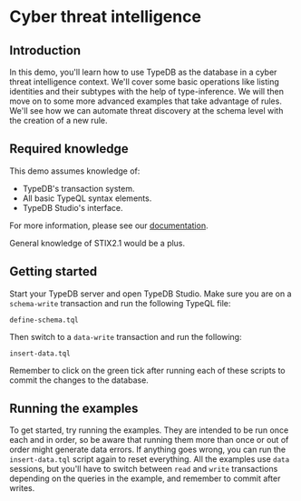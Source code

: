 # Cyber threat intelligence 

## Introduction

In this demo, you'll learn how to use TypeDB as the database in a cyber threat intelligence context. We'll cover
some basic operations like listing identities and their subtypes with the help of type-inference.
We will then move on to some more advanced examples that take advantage of rules. 
We'll see how we can automate threat discovery at the schema level with the creation of a new rule.

## Required knowledge

This demo assumes knowledge of:

- TypeDB's transaction system.
- All basic TypeQL syntax elements.
- TypeDB Studio's interface.

For more information, please see our [documentation](https://docs.vaticle.com/docs/general/introduction). 

General knowledge of STIX2.1 would be a plus.


## Getting started

Start your TypeDB server and open TypeDB Studio. Make sure you are on a `schema-write` transaction and run the following
TypeQL file:

```define-schema.tql```

Then switch to a `data-write` transaction and run the following:

```insert-data.tql```

Remember to click on the green tick after running each of these scripts to commit the changes to the database.

## Running the examples

To get started, try running the examples. They are intended to be run once each and in order, so be aware that running
them more than once or out of order might generate data errors. If anything goes wrong, you can run the
`insert-data.tql` script again to reset everything. All the examples use `data` sessions, but you'll have to switch
between `read` and `write` transactions depending on the queries in the example, and remember to commit after writes.
